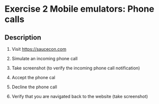 # Exercise 2 Mobile emulators: Phone calls

## Description
1. Visit https://saucecon.com

2. Simulate an incoming phone call

3. Take screenshot (to verify the incoming phone call notification)

4. Accept the phone cal

5. Decline the phone call

6. Verify that you are navigated back to the website (take screenshot)

